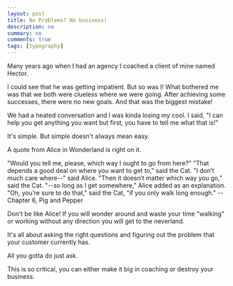 ```yaml
---
layout: post
title: No Problems? No business!
description: no
summary: no
comments: true
tags: [typography]
---
```

Many years ago when I had an agency I coached a client of mine named Hector. 

I could see that he was getting impatient. But so was I! What bothered me was that we both were clueless where we were going. After achieving some successes, there were no new goals. And that was the biggest mistake!

We had a heated conversation and I was kinda losing  my cool. I said, "I can help you get anything you want but first, you have to tell me what that is!"

It's simple. But simple doesn't always mean easy. 

A quote from Alice in Wonderland is right on it. 

"Would you tell me, please, which way I ought to go from here?"
"That depends a good deal on where you want to get to," said the Cat.
"I don’t much care where--" said Alice.
"Then it doesn’t matter which way you go," said the Cat.
"--so long as I get somewhere," Alice added as an explanation.
"Oh, you’re sure to do that," said the Cat, "if you only walk long enough." --Chapter 6, Pig and Pepper

Don't be like Alice! If you will wonder around and waste your time "walking" or working without any direction you will get to the neverland.



It's all about asking the right questions and figuring out the problem that your customer currently has.

All you gotta do just ask.


This is so critical, you can either make it big in coaching or destroy your business.



